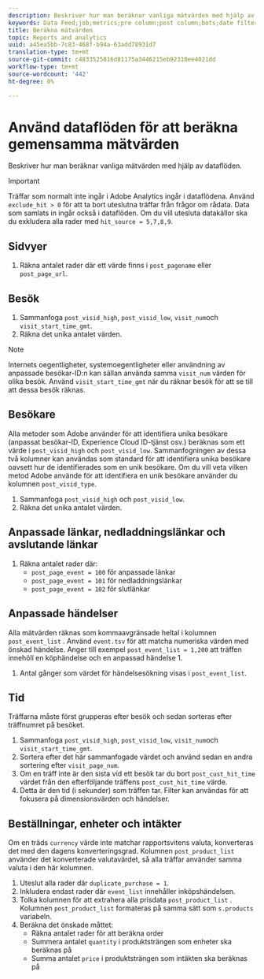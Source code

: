 ```yaml
---
description: Beskriver hur man beräknar vanliga mätvärden med hjälp av dataflöden.
keywords: Data Feed;job;metrics;pre column;post column;bots;date filtering;event string;common;formulas
title: Beräkna mätvärden
topic: Reports and analytics
uuid: a45ea5bb-7c83-468f-b94a-63add78931d7
translation-type: tm+mt
source-git-commit: c4833525816d81175a3446215eb92310ee4021dd
workflow-type: tm+mt
source-wordcount: '442'
ht-degree: 0%

---
```



# Använd dataflöden för att beräkna gemensamma mätvärden

Beskriver hur man beräknar vanliga mätvärden med hjälp av dataflöden.

>[!IMPORTANT]
>
>Träffar som normalt inte ingår i Adobe Analytics ingår i dataflödena. Använd `exclude_hit > 0` för att ta bort uteslutna träffar från frågor om rådata. Data som samlats in ingår också i dataflöden. Om du vill utesluta datakällor ska du exkludera alla rader med `hit_source = 5,7,8,9`.

## Sidvyer

1. Räkna antalet rader där ett värde finns i `post_pagename` eller `post_page_url`.

## Besök

1. Sammanfoga `post_visid_high`, `post_visid_low`, `visit_num`och `visit_start_time_gmt`.
1. Räkna det unika antalet värden.

>[!NOTE]
>
>Internets oegentligheter, systemoegentligheter eller användning av anpassade besökar-ID:n kan sällan använda samma `visit_num` värden för olika besök. Använd `visit_start_time_gmt` när du räknar besök för att se till att dessa besök räknas.

## Besökare

Alla metoder som Adobe använder för att identifiera unika besökare (anpassat besökar-ID, Experience Cloud ID-tjänst osv.) beräknas som ett värde i `post_visid_high` och `post_visid_low`. Sammanfogningen av dessa två kolumner kan användas som standard för att identifiera unika besökare oavsett hur de identifierades som en unik besökare. Om du vill veta vilken metod Adobe använde för att identifiera en unik besökare använder du kolumnen `post_visid_type`.

1. Sammanfoga `post_visid_high` och `post_visid_low`.
2. Räkna det unika antalet värden.

## Anpassade länkar, nedladdningslänkar och avslutande länkar

1. Räkna antalet rader där:
   * `post_page_event = 100` för anpassade länkar
   * `post_page_event = 101` för nedladdningslänkar
   * `post_page_event = 102` för slutlänkar

## Anpassade händelser

Alla mätvärden räknas som kommaavgränsade heltal i kolumnen `post_event_list` . Använd `event.tsv` för att matcha numeriska värden med önskad händelse. Anger till exempel `post_event_list = 1,200` att träffen innehöll en köphändelse och en anpassad händelse 1.

1. Antal gånger som värdet för händelsesökning visas i `post_event_list`.

## Tid

Träffarna måste först grupperas efter besök och sedan sorteras efter träffnumret på besöket.

1. Sammanfoga `post_visid_high`, `post_visid_low`, `visit_num`och `visit_start_time_gmt`.
2. Sortera efter det här sammanfogade värdet och använd sedan en andra sortering efter `visit_page_num`.
3. Om en träff inte är den sista vid ett besök tar du bort `post_cust_hit_time` värdet från den efterföljande träffens `post_cust_hit_time` värde.
4. Detta är den tid (i sekunder) som träffen tar. Filter kan användas för att fokusera på dimensionsvärden och händelser.

## Beställningar, enheter och intäkter

Om en träds `currency` värde inte matchar rapportsvitens valuta, konverteras det med den dagens konverteringsgrad. Kolumnen `post_product_list` använder det konverterade valutavärdet, så alla träffar använder samma valuta i den här kolumnen.

1. Uteslut alla rader där `duplicate_purchase = 1`.
2. Inkludera endast rader där `event_list` innehåller inköpshändelsen.
3. Tolka kolumnen för att extrahera alla prisdata `post_product_list` . Kolumnen `post_product_list` formateras på samma sätt som `s.products` variabeln.
4. Beräkna det önskade måttet:
   * Räkna antalet rader för att beräkna order
   * Summera antalet `quantity` i produktsträngen som enheter ska beräknas på
   * Summa antalet `price` i produktsträngen som intäkten ska beräknas på
